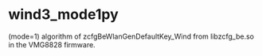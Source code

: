 # wind3_mode1py
(mode=1) algorithm of zcfgBeWlanGenDefaultKey_Wind from libzcfg_be.so in the VMG8828 firmware.
